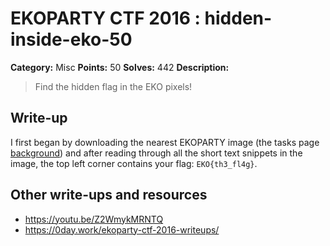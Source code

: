 # EKOPARTY CTF 2016 : hidden-inside-eko-50

**Category:** Misc
**Points:** 50
**Solves:** 442
**Description:**

> Find the hidden flag in the EKO pixels!

## Write-up

I first began by downloading the nearest EKOPARTY image (the tasks page [background](background.png)) and after reading through all the short text snippets in the image, the top left corner contains your flag: `EKO{th3_fl4g}`.

## Other write-ups and resources

* https://youtu.be/Z2WmykMRNTQ
* https://0day.work/ekoparty-ctf-2016-writeups/
